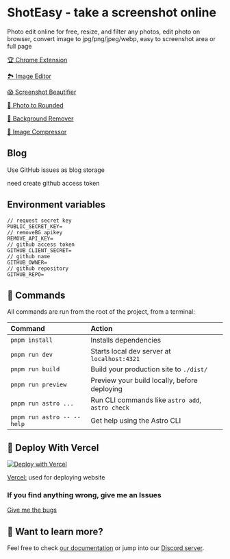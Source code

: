 # ShotEasy - take a screenshot online

Photo edit online for free, resize, and filter any photos, edit photo on browser, convert image to jpg/png/jpeg/webp, easy to screenshot area or full page

[🏆 Chrome Extension](https://chromewebstore.google.com/detail/nmppkehciohcgcehlnifgeokgioidknh)

[🏞️ Image Editor](https://shoteasy.fun/)

[😱 Screenshot Beautifier](https://shoteasy.fun/screenshot-beautifier/)

[🚴 Photo to Rounded](https://shoteasy.fun/photo-to-rounded/)

[🎉 Background Remover](https://shoteasy.fun/background-remover/)

[😬 Image Compressor](https://shoteasy.fun/image-compressor/)

## Blog

Use GitHub issues as blog storage

need create github access token

## Environment variables

```
// request secret key
PUBLIC_SECRET_KEY=
// removeBG apikey
REMOVE_API_KEY=
// github access token
GITHUB_CLIENT_SECRET=
// github name
GITHUB_OWNER=
// github repository
GITHUB_REPO=
```

## 🧞 Commands

All commands are run from the root of the project, from a terminal:

| Command                   | Action                                           |
| :------------------------ | :----------------------------------------------- |
| `pnpm install`             | Installs dependencies                            |
| `pnpm run dev`             | Starts local dev server at `localhost:4321`      |
| `pnpm run build`           | Build your production site to `./dist/`          |
| `pnpm run preview`         | Preview your build locally, before deploying     |
| `pnpm run astro ...`       | Run CLI commands like `astro add`, `astro check` |
| `pnpm run astro -- --help` | Get help using the Astro CLI                     |



## 🚀 Deploy With Vercel

[![Deploy with Vercel](https://vercel.com/button)](https://vercel.com/new/clone?repository-url=https%3A%2F%2Fgithub.com%2FCH563%2Fshot-easy-website)

[Vercel:](https://vercel.com/) used for deploying website

### If you find anything wrong, give me an Issues

[Give me the bugs](https://github.com/CH563/shot-easy-website/issues)


## 👀 Want to learn more?

Feel free to check [our documentation](https://docs.astro.build) or jump into our [Discord server](https://astro.build/chat).
